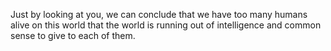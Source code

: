 Just by looking at you, we can conclude that we have too many humans alive on this world that the world is running out of intelligence and common sense to give to each of them.